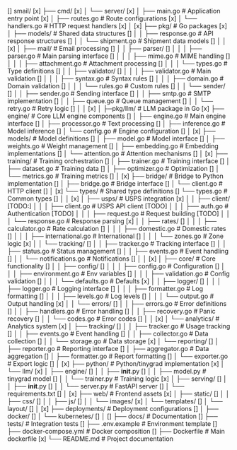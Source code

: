 []		smail/
[x]		├── cmd/
[x]		│   └── server/
[x]		│       ├── main.go        # Application entry point
[x]		│       ├── routes.go      # Route configurations
[x]		│       └── handlers.go    # HTTP request handlers
[x]		│
[x]		├── pkg/                   # Go packages
[x]		│   ├── models/           # Shared data structures
[]		│   │   ├── response.go   # API response structures
[]		│   │   └── shipment.go   # Shipment data models
[]		│   │
[x]		│   ├── mail/            # Email processing
[]		│   │   ├── parser/
[]		│   │   │   ├── parser.go      # Main parsing interface
[]		│   │   │   ├── mime.go        # MIME handling
[]		│   │   │   ├── attachment.go  # Attachment processing
[]		│   │   │   └── types.go       # Type definitions
[]		│   │   ├── validator/
[]		│   │   │   ├── validator.go   # Main validation
[]		│   │   │   ├── syntax.go      # Syntax rules
[]		│   │   │   ├── domain.go      # Domain validation
[]		│   │   │   └── rules.go       # Custom rules
[]		│   │   └── sender/
[]		│   │       ├── sender.go      # Sending interface
[]		│   │       ├── smtp.go        # SMTP implementation
[]		│   │       ├── queue.go       # Queue management
[]		│   │       └── retry.go       # Retry logic
[]		│   │
[x]		│   ├─pkg/llm/           # LLM package in Go
[x]			├── engine/        # Core LLM engine components
[]			│   ├── engine.go      # Main engine interface
[]			│   ├── processor.go   # Text processing
[]			│   ├── inference.go   # Model inference
[]			│   └── config.go      # Engine configuration
[]			│
[x]			├── models/        # Model definitions
[]			│   ├── model.go       # Model interface
[]			│   ├── weights.go     # Weight management
[]			│   ├── embedding.go   # Embedding implementations
[]			│   └── attention.go   # Attention mechanisms
[]			│
[x]			├── training/      # Training orchestration
[]			│   ├── trainer.go     # Training interface
[]			│   ├── dataset.go     # Training data
[]			│   ├── optimizer.go   # Optimization
[]			│   └── metrics.go     # Training metrics
[]			│
[x]			├── bridge/        # Bridge to Python implementation
[]			│   ├── bridge.go      # Bridge interface
[]			│   └── client.go      # HTTP client
[]			│
[x]			└── types/         # Shared type definitions
[]		    	└── types.go       # Common types
[]		│   │
[x]		│   ├── usps/            # USPS integration
[x]		│   │   ├── client/
[TODO:]		│   │   │   ├── client.go    # USPS API client 
[TODO]		│   │   │   ├── auth.go      # Authentication 
[TODO]		│   │   │   ├── request.go   # Request building
[TODO]		│   │   │   └── response.go  # Response parsing
[x]		│   │   ├── rates/
[]		│   │   │   ├── calculator.go     # Rate calculation
[]		│   │   │   ├── domestic.go       # Domestic rates
[]		│   │   │   ├── international.go  # International
[]		│   │   │   └── zones.go          # Zone logic
[x]		│   │   └── tracking/
[]		│   │       ├── tracker.go        # Tracking interface
[]		│   │       ├── status.go         # Status management
[]		│   │       ├── events.go         # Event handling
[]		│   │       └── notifications.go  # Notifications
[]		│   │
[x]		│   ├── core/            # Core functionality
[]		│   │   ├── config/
[]		│   │   │   ├── config.go      # Configuration
[]		│   │   │   ├── environment.go # Env variables
[]		│   │   │   ├── validation.go  # Config validation
[]		│   │   │   └── defaults.go    # Defaults
[x]		│   │   ├── logger/
[]		│   │   │   ├── logger.go      # Logging interface
[]		│   │   │   ├── formatter.go   # Log formatting
[]		│   │   │   ├── levels.go      # Log levels
[]		│   │   │   └── output.go      # Output handling
[x]		│   │   └── errors/
[]		│   │       ├── errors.go      # Error definitions
[]		│   │       ├── handlers.go    # Error handling
[]		│   │       ├── recovery.go    # Panic recovery
[]		│   │       └── codes.go       # Error codes
[]		│   │
[x]		│   └── analytics/       # Analytics system
[x]		│       ├── tracking/
[]		│       │   ├── tracker.go     # Usage tracking
[]		│       │   ├── events.go      # Event handling
[]		│       │   ├── collector.go   # Data collection
[]		│       │   └── storage.go     # Data storage
[x]		│       └── reporting/
[]		│           ├── reporter.go    # Reporting interface
[]		│           ├── aggregator.go  # Data aggregation
[]		│           ├── formatter.go   # Report formatting
[]		│           └── exporter.go    # Export logic
[]		│
[x]		├── python/              # Python/tinygrad implementation
[x]		│   └── llm/
[x]		│       ├── engine/
[]		│       │   ├── __init__.py
[]		│       │   ├── model.py      # tinygrad model
[]		│       │   └── trainer.py    # Training logic
[x]		│       ├── serving/
[]		│       │   ├── __init__.py
[]		│       │   └── server.py     # FastAPI server
[]		│       └── requirements.txt
[]		│
[x]		├── web/                # Frontend assets
[x]		│   ├── static/
[]		│   │   ├── css/
[]		│   │   ├── js/
[]		│   │   └── images/
[x]		│   └── templates/
[]		│       └── layout/
[]		│
[x]		├── deployments/        # Deployment configurations
[]		│   ├── docker/
[]		│   └── kubernetes/
[]		│
[]		├── docs/              # Documentation
[]		├── tests/             # Integration tests
[]		├── .env.example       # Environment template
[]		├── docker-compose.yml # Docker composition
[]		├── Dockerfile         # Main dockerfile
[x]		└── README.md          # Project documentation
